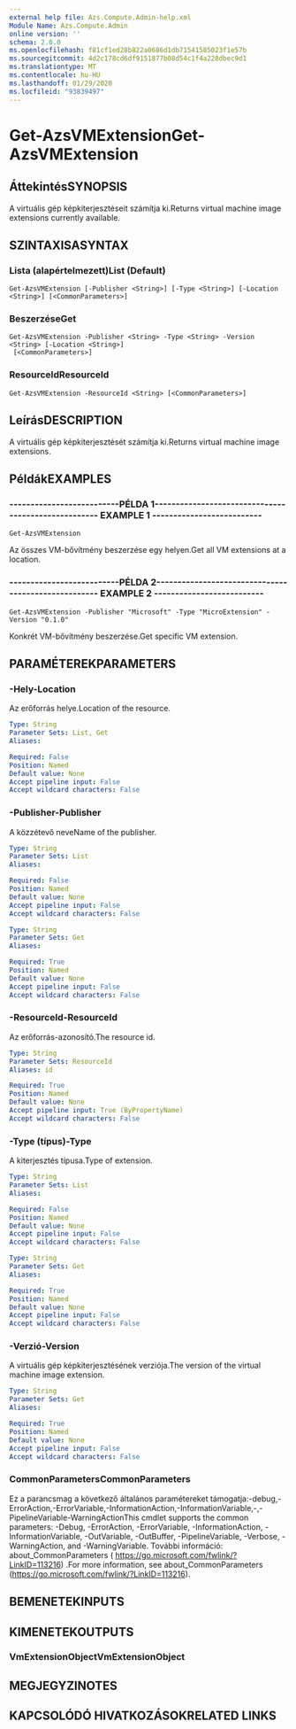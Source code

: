 ```yaml
---
external help file: Azs.Compute.Admin-help.xml
Module Name: Azs.Compute.Admin
online version: ''
schema: 2.0.0
ms.openlocfilehash: f81cf1ed28b822a0686d1db71541585023f1e57b
ms.sourcegitcommit: 4d2c178cd6df9151877b08d54c1f4a228dbec9d1
ms.translationtype: MT
ms.contentlocale: hu-HU
ms.lasthandoff: 01/29/2020
ms.locfileid: "93839497"
---
```

# <span data-ttu-id="6b10a-101">Get-AzsVMExtension</span><span class="sxs-lookup"><span data-stu-id="6b10a-101">Get-AzsVMExtension</span></span>

## <span data-ttu-id="6b10a-102">Áttekintés</span><span class="sxs-lookup"><span data-stu-id="6b10a-102">SYNOPSIS</span></span>
<span data-ttu-id="6b10a-103">A virtuális gép képkiterjesztéseit számítja ki.</span><span class="sxs-lookup"><span data-stu-id="6b10a-103">Returns virtual machine image extensions currently available.</span></span>

## <span data-ttu-id="6b10a-104">SZINTAXISA</span><span class="sxs-lookup"><span data-stu-id="6b10a-104">SYNTAX</span></span>

### <span data-ttu-id="6b10a-105">Lista (alapértelmezett)</span><span class="sxs-lookup"><span data-stu-id="6b10a-105">List (Default)</span></span>
```
Get-AzsVMExtension [-Publisher <String>] [-Type <String>] [-Location <String>] [<CommonParameters>]
```

### <span data-ttu-id="6b10a-106">Beszerzése</span><span class="sxs-lookup"><span data-stu-id="6b10a-106">Get</span></span>
```
Get-AzsVMExtension -Publisher <String> -Type <String> -Version <String> [-Location <String>]
 [<CommonParameters>]
```

### <span data-ttu-id="6b10a-107">ResourceId</span><span class="sxs-lookup"><span data-stu-id="6b10a-107">ResourceId</span></span>
```
Get-AzsVMExtension -ResourceId <String> [<CommonParameters>]
```

## <span data-ttu-id="6b10a-108">Leírás</span><span class="sxs-lookup"><span data-stu-id="6b10a-108">DESCRIPTION</span></span>
<span data-ttu-id="6b10a-109">A virtuális gép képkiterjesztését számítja ki.</span><span class="sxs-lookup"><span data-stu-id="6b10a-109">Returns virtual machine image extensions.</span></span>

## <span data-ttu-id="6b10a-110">Példák</span><span class="sxs-lookup"><span data-stu-id="6b10a-110">EXAMPLES</span></span>

### <span data-ttu-id="6b10a-111">--------------------------PÉLDA 1--------------------------</span><span class="sxs-lookup"><span data-stu-id="6b10a-111">-------------------------- EXAMPLE 1 --------------------------</span></span>
```
Get-AzsVMExtension
```

<span data-ttu-id="6b10a-112">Az összes VM-bővítmény beszerzése egy helyen.</span><span class="sxs-lookup"><span data-stu-id="6b10a-112">Get all VM extensions at a location.</span></span>

### <span data-ttu-id="6b10a-113">--------------------------PÉLDA 2--------------------------</span><span class="sxs-lookup"><span data-stu-id="6b10a-113">-------------------------- EXAMPLE 2 --------------------------</span></span>
```
Get-AzsVMExtension -Publisher "Microsoft" -Type "MicroExtension" -Version "0.1.0"
```

<span data-ttu-id="6b10a-114">Konkrét VM-bővítmény beszerzése.</span><span class="sxs-lookup"><span data-stu-id="6b10a-114">Get specific VM extension.</span></span>

## <span data-ttu-id="6b10a-115">PARAMÉTEREK</span><span class="sxs-lookup"><span data-stu-id="6b10a-115">PARAMETERS</span></span>

### <span data-ttu-id="6b10a-116">-Hely</span><span class="sxs-lookup"><span data-stu-id="6b10a-116">-Location</span></span>
<span data-ttu-id="6b10a-117">Az erőforrás helye.</span><span class="sxs-lookup"><span data-stu-id="6b10a-117">Location of the resource.</span></span>

```yaml
Type: String
Parameter Sets: List, Get
Aliases: 

Required: False
Position: Named
Default value: None
Accept pipeline input: False
Accept wildcard characters: False
```

### <span data-ttu-id="6b10a-118">-Publisher</span><span class="sxs-lookup"><span data-stu-id="6b10a-118">-Publisher</span></span>
<span data-ttu-id="6b10a-119">A közzétevő neve</span><span class="sxs-lookup"><span data-stu-id="6b10a-119">Name of the publisher.</span></span>

```yaml
Type: String
Parameter Sets: List
Aliases: 

Required: False
Position: Named
Default value: None
Accept pipeline input: False
Accept wildcard characters: False
```

```yaml
Type: String
Parameter Sets: Get
Aliases: 

Required: True
Position: Named
Default value: None
Accept pipeline input: False
Accept wildcard characters: False
```

### <span data-ttu-id="6b10a-120">-ResourceId</span><span class="sxs-lookup"><span data-stu-id="6b10a-120">-ResourceId</span></span>
<span data-ttu-id="6b10a-121">Az erőforrás-azonosító.</span><span class="sxs-lookup"><span data-stu-id="6b10a-121">The resource id.</span></span>

```yaml
Type: String
Parameter Sets: ResourceId
Aliases: id

Required: True
Position: Named
Default value: None
Accept pipeline input: True (ByPropertyName)
Accept wildcard characters: False
```

### <span data-ttu-id="6b10a-122">-Type (típus)</span><span class="sxs-lookup"><span data-stu-id="6b10a-122">-Type</span></span>
<span data-ttu-id="6b10a-123">A kiterjesztés típusa.</span><span class="sxs-lookup"><span data-stu-id="6b10a-123">Type of extension.</span></span>

```yaml
Type: String
Parameter Sets: List
Aliases: 

Required: False
Position: Named
Default value: None
Accept pipeline input: False
Accept wildcard characters: False
```

```yaml
Type: String
Parameter Sets: Get
Aliases: 

Required: True
Position: Named
Default value: None
Accept pipeline input: False
Accept wildcard characters: False
```

### <span data-ttu-id="6b10a-124">-Verzió</span><span class="sxs-lookup"><span data-stu-id="6b10a-124">-Version</span></span>
<span data-ttu-id="6b10a-125">A virtuális gép képkiterjesztésének verziója.</span><span class="sxs-lookup"><span data-stu-id="6b10a-125">The version of the virtual machine image extension.</span></span>

```yaml
Type: String
Parameter Sets: Get
Aliases: 

Required: True
Position: Named
Default value: None
Accept pipeline input: False
Accept wildcard characters: False
```

### <span data-ttu-id="6b10a-126">CommonParameters</span><span class="sxs-lookup"><span data-stu-id="6b10a-126">CommonParameters</span></span>
<span data-ttu-id="6b10a-127">Ez a parancsmag a következő általános paramétereket támogatja:-debug,-ErrorAction,-ErrorVariable,-InformationAction,-InformationVariable,-,-PipelineVariable-WarningAction</span><span class="sxs-lookup"><span data-stu-id="6b10a-127">This cmdlet supports the common parameters: -Debug, -ErrorAction, -ErrorVariable, -InformationAction, -InformationVariable, -OutVariable, -OutBuffer, -PipelineVariable, -Verbose, -WarningAction, and -WarningVariable.</span></span> <span data-ttu-id="6b10a-128">További információ: about_CommonParameters ( https://go.microsoft.com/fwlink/?LinkID=113216) .</span><span class="sxs-lookup"><span data-stu-id="6b10a-128">For more information, see about_CommonParameters (https://go.microsoft.com/fwlink/?LinkID=113216).</span></span>

## <span data-ttu-id="6b10a-129">BEMENETEK</span><span class="sxs-lookup"><span data-stu-id="6b10a-129">INPUTS</span></span>

## <span data-ttu-id="6b10a-130">KIMENETEK</span><span class="sxs-lookup"><span data-stu-id="6b10a-130">OUTPUTS</span></span>

### <span data-ttu-id="6b10a-131">VmExtensionObject</span><span class="sxs-lookup"><span data-stu-id="6b10a-131">VmExtensionObject</span></span>

## <span data-ttu-id="6b10a-132">MEGJEGYZI</span><span class="sxs-lookup"><span data-stu-id="6b10a-132">NOTES</span></span>

## <span data-ttu-id="6b10a-133">KAPCSOLÓDÓ HIVATKOZÁSOK</span><span class="sxs-lookup"><span data-stu-id="6b10a-133">RELATED LINKS</span></span>

